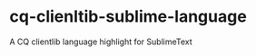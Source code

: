 cq-clienltib-sublime-language
=============================

A CQ clientlib language highlight for SublimeText 
